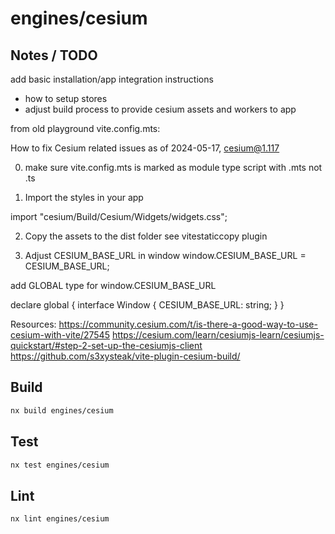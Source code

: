 # engines/cesium

## Notes / TODO

add basic installation/app integration instructions

- how to setup stores
- adjust build process to provide cesium assets and workers to app

from old playground vite.config.mts:

How to fix Cesium related issues as of 2024-05-17, cesium@1.117

0. make sure vite.config.mts is marked as module type script with .mts not .ts

1. Import the styles in your app

import "cesium/Build/Cesium/Widgets/widgets.css";

2. Copy the assets to the dist folder
   see vitestaticcopy plugin

3. Adjust CESIUM_BASE_URL in window
   window.CESIUM_BASE_URL = CESIUM_BASE_URL;

add GLOBAL type for window.CESIUM_BASE_URL

declare global {
interface Window {
CESIUM_BASE_URL: string;
}
}

Resources:
https://community.cesium.com/t/is-there-a-good-way-to-use-cesium-with-vite/27545
https://cesium.com/learn/cesiumjs-learn/cesiumjs-quickstart/#step-2-set-up-the-cesiumjs-client
https://github.com/s3xysteak/vite-plugin-cesium-build/

## Build

```sh
nx build engines/cesium
```

## Test

```sh
nx test engines/cesium
```

## Lint

```sh
nx lint engines/cesium
```
